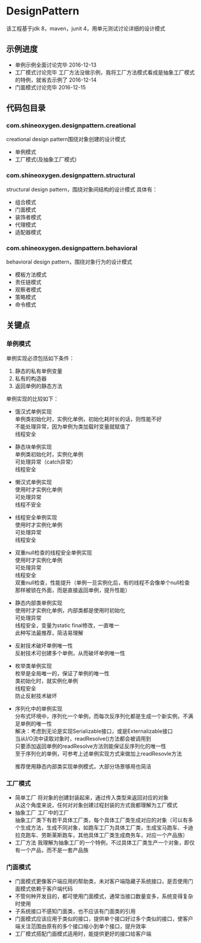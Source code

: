 # DesignPattern
该工程基于jdk 8，maven，junit 4，用单元测试讨论详细的设计模式

## 示例进度
- 单例示例全面讨论完毕 2016-12-13
- 工厂模式讨论完毕
	工厂方法没做示例，我将工厂方法模式看成是抽象工厂模式的特例，就省去示例了
	2016-12-14
- 门面模式讨论完毕  2016-12-15

## 代码包目录
### com.shineoxygen.designpattern.creational 
creational design pattern围绕对象创建的设计模式
- 单例模式
- 工厂模式(及抽象工厂模式)

### com.shineoxygen.designpattern.structural
structural design pattern，围绕对象间结构的设计模式
具体有：
- 组合模式
- 门面模式
- 装饰者模式
- 代理模式
- 适配器模式

### com.shineoxygen.designpattern.behavioral
behavioral design pattern，围绕对象行为的设计模式
- 模板方法模式
- 责任链模式
- 观察者模式
- 策略模式
- 命令模式
 
##  关键点
### 单例模式
单例实现必须包括如下条件：	<br>	
1. 静态的私有单例变量			<br>
2. 私有的构造器						<br>
3. 返回单例的静态方法			<br>

单例实现的比较如下：   	<br>
- 饿汉式单例实现			<br>
	单例类初始化时，实例化单例，初始化耗时长的话，则性能不好		<br>
	不能处理异常，因为单例为类加载时变量就赋值了				<br>
	线程安全			<br>
- 静态块单例实现			<br>
	单例类初始化时，实例化单例		<br>
	可处理异常（catch异常）			<br>
	线程安全									<br>
- 懒汉式单例实现			<br>
	使用时才实例化单例				<br>
	可处理异常							<br>
	线程不安全							<br>
- 线程安全单例实现		<br>
	使用时才实例化单例				<br>
	可处理异常							<br>
	线程安全								<br>
- 双重null检查的线程安全单例实现		<br>
	使用时才实例化单例				<br>
	可处理异常							<br>
	线程安全								<br>
	双重null检查，性能提升（单例一旦实例化后，有的线程不会像单个null检查那样被锁在外面，而是直接返回单例，提升性能）			<br>
- 静态内部类单例实现		 <br>
	使用时才实例化单例，内部类都是使用时初始化		<br>
	可处理异常			<br>
	线程安全，变量为static final修改，一直唯一			<br>
	此种写法最推荐，简洁易理解			<br>	
- 反射技术破坏单例唯一性		 			<br>
	反射技术可创建多个单例，从而破坏单例唯一性		<br>
- 枚举类单例实现							<br>
	枚举是全局唯一的，保证了单例的唯一性			<br>
	类初始化时，就实例化单例				<br>
	线程安全										<br>
	防止反射技术破坏							<br>
- 序列化中的单例实现							<br>
	分布式环境中，序列化一个单例，而每次反序列化都是生成一个新实例，不满足单例的唯一性				<br>
	解决：考虑到无论是实现Serializable接口，或是Externalizable接口				<br>
			  当从I/O流中读取对象时，readResolve()方法都会被调用到				<br>
			  只要添加返回单例的readResolve方法则能保证反序列化的唯一性		<br>
			  至于序列化的单例，可参考上述单例实现方式来做加上readResovle方法		<br>

	推荐使用静态内部类实现单例模式，大部分场景够用也简洁		<br>

### 工厂模式
- 简单工厂
	将对象的创建封装起来，通过传入类型来返回对应的对象		<br>
	从这个角度来说，任何对对象创建过程封装的方式我都理解为工厂模式		<br>
- 抽象工厂
	工厂中的工厂			<br>
	抽象工厂类下有若干具体工厂类，每个具体工厂类生成对应的对象（可以有多个生成方法，生成不同对象，如跑车工厂为具体工厂类，生成宝马跑车、卡迪拉克跑车、劳斯莱斯跑车，其他具体工厂类生成商务车，对应一个产品族）		 
- 工厂方法
	我理解为抽象工厂的一个特例，不过具体工厂类生产一个对象，即仅有一个产品，而不是一套产品族

### 门面模式
- 门面模式更像客户端应用的帮助类，未对客户端隐藏子系统接口，是否使用门面模式依赖于客户端代码		
- 不管何种开发目的，都可使用门面模式，通常当接口数量变多，系统变得复杂时使用
- 子系统接口不感知门面类，也不应该有门面类的引用
- 门面模式应该应用于类似的接口，提供单个接口好过多个类似的接口，使客户端关注范围由原有的多个接口缩小到单个接口，提升效率
- 工厂模式搭配门面模式适用时，能提供更好的接口给客户端
